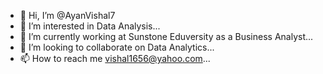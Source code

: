 - 👋 Hi, I’m @AyanVishal7
- 👀 I’m interested in Data Analysis...
- 🌱 I’m currently working at Sunstone Eduversity as a Business Analyst...
- 💞️ I’m looking to collaborate on Data Analytics...
- 📫 How to reach me vishal1656@yahoo.com...

<!---
AyanVishal7/AyanVishal7 is a ✨ special ✨ repository because its `README.md` (this file) appears on your GitHub profile.
You can click the Preview link to take a look at your changes.
--->
